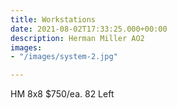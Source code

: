 ```yaml
---
title: Workstations
date: 2021-08-02T17:33:25.000+00:00
description: Herman Miller AO2
images:
- "/images/system-2.jpg"

---
```

HM 8x8 $750/ea. 82 Left